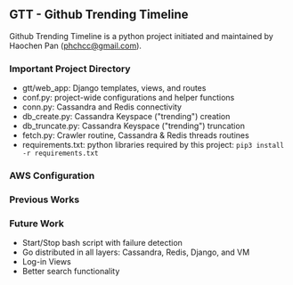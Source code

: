 ## GTT - Github Trending Timeline

Github Trending Timeline is a python project initiated and maintained by Haochen Pan (phchcc@gmail.com).

### Important Project Directory
- gtt/web_app: Django templates, views, and routes
- conf.py: project-wide configurations and helper functions
- conn.py: Cassandra and Redis connectivity
- db_create.py: Cassandra Keyspace ("trending") creation
- db_truncate.py: Cassandra Keyspace ("trending") truncation
- fetch.py: Crawler routine, Cassandra & Redis threads routines
- requirements.txt: python libraries required by this project:  `pip3 install -r requirements.txt`

### AWS Configuration

### Previous Works

### Future Work
- Start/Stop bash script with failure detection
- Go distributed in all layers: Cassandra, Redis, Django, and VM
- Log-in Views
- Better search functionality

